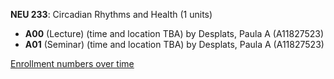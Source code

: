 **NEU 233**: Circadian Rhythms and Health (1 units)

- **A00** (Lecture) (time and location TBA) by Desplats, Paula A (A11827523)
- **A01** (Seminar) (time and location TBA) by Desplats, Paula A (A11827523)

[Enrollment numbers over time](./NEU233.tsv)
